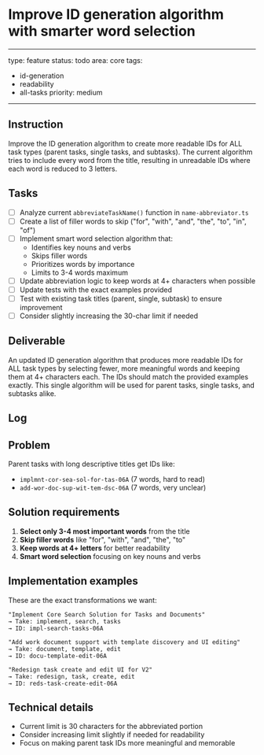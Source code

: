 # Improve ID generation algorithm with smarter word selection

---
type: feature
status: todo
area: core
tags:
  - id-generation
  - readability
  - all-tasks
priority: medium
---


## Instruction
Improve the ID generation algorithm to create more readable IDs for ALL task types (parent tasks, single tasks, and subtasks). The current algorithm tries to include every word from the title, resulting in unreadable IDs where each word is reduced to 3 letters.

## Tasks
- [ ] Analyze current `abbreviateTaskName()` function in `name-abbreviator.ts`
- [ ] Create a list of filler words to skip ("for", "with", "and", "the", "to", "in", "of")
- [ ] Implement smart word selection algorithm that:
  - Identifies key nouns and verbs
  - Skips filler words
  - Prioritizes words by importance
  - Limits to 3-4 words maximum
- [ ] Update abbreviation logic to keep words at 4+ characters when possible
- [ ] Update tests with the exact examples provided
- [ ] Test with existing task titles (parent, single, subtask) to ensure improvement
- [ ] Consider slightly increasing the 30-char limit if needed

## Deliverable
An updated ID generation algorithm that produces more readable IDs for ALL task types by selecting fewer, more meaningful words and keeping them at 4+ characters each. The IDs should match the provided examples exactly. This single algorithm will be used for parent tasks, single tasks, and subtasks alike.

## Log

## Problem
Parent tasks with long descriptive titles get IDs like:
- `implmnt-cor-sea-sol-for-tas-06A` (7 words, hard to read)
- `add-wor-doc-sup-wit-tem-dsc-06A` (7 words, very unclear)

## Solution requirements
1. **Select only 3-4 most important words** from the title
2. **Skip filler words** like "for", "with", "and", "the", "to"
3. **Keep words at 4+ letters** for better readability
4. **Smart word selection** focusing on key nouns and verbs

## Implementation examples
These are the exact transformations we want:

```
"Implement Core Search Solution for Tasks and Documents"
→ Take: implement, search, tasks
→ ID: impl-search-tasks-06A

"Add work document support with template discovery and UI editing"
→ Take: document, template, edit
→ ID: docu-template-edit-06A

"Redesign task create and edit UI for V2"
→ Take: redesign, task, create, edit
→ ID: reds-task-create-edit-06A
```

## Technical details
- Current limit is 30 characters for the abbreviated portion
- Consider increasing limit slightly if needed for readability
- Focus on making parent task IDs more meaningful and memorable
